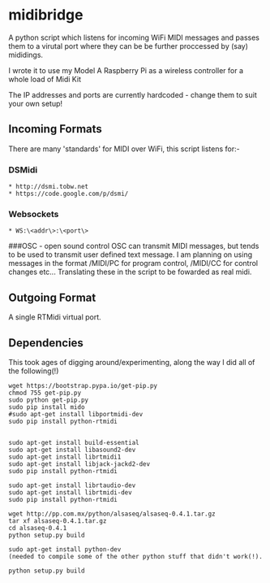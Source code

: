 # midibridge

A python script which listens for incoming WiFi MIDI messages and passes them to a virutal port where they can be be further proccessed by (say) mididings.

I wrote it to use my Model A Raspberry Pi as a wireless controller for a whole load of Midi Kit

The IP addresses and ports are currently hardcoded - change them to suit your own setup!

## Incoming Formats
There are many 'standards' for MIDI over WiFi, this script listens for:-

### DSMidi
    * http://dsmi.tobw.net
    * https://code.google.com/p/dsmi/
### Websockets
    * WS:\<addr\>:\<port\>
###OSC - open sound control
OSC can transmit MIDI messages, but tends to be used to transmit user defined text message. I am planning on using messages in the format /MIDI/PC for program control, /MIDI/CC for control changes etc... Translating these in the script to be fowarded as real midi.

## Outgoing Format
A single RTMidi virtual port.

## Dependencies
This took ages of digging around/experimenting, along the way I did all of the following(!)

    wget https://bootstrap.pypa.io/get-pip.py
    chmod 755 get-pip.py
    sudo python get-pip.py
    sudo pip install mido
    #sudo apt-get install libportmidi-dev
    sudo pip install python-rtmidi


    sudo apt-get install build-essential
    sudo apt-get install libasound2-dev
    sudo apt-get install librtmidi1
    sudo apt-get install libjack-jackd2-dev
    sudo pip install python-rtmidi

    sudo apt-get install librtaudio-dev
    sudo apt-get install librtmidi-dev
    sudo pip install python-rtmidi

    wget http://pp.com.mx/python/alsaseq/alsaseq-0.4.1.tar.gz
    tar xf alsaseq-0.4.1.tar.gz
    cd alsaseq-0.4.1
    python setup.py build

    sudo apt-get install python-dev
    (needed to compile some of the other python stuff that didn't work(!).

    python setup.py build






